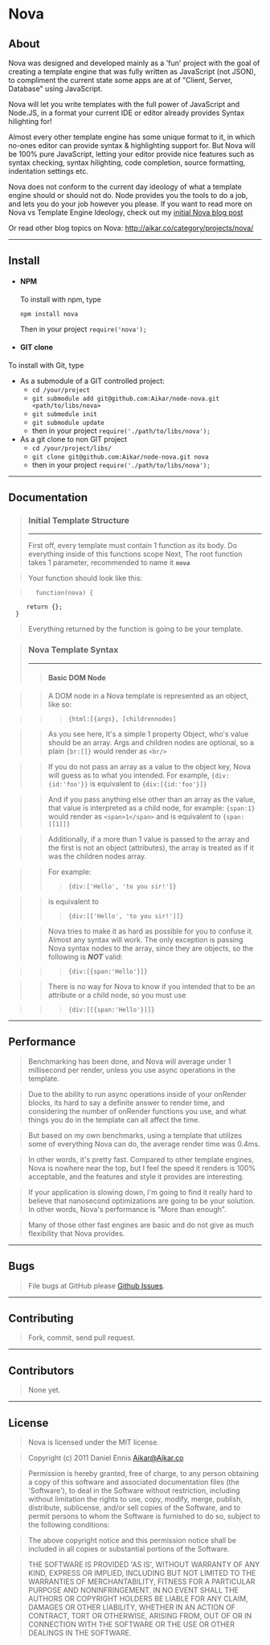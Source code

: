 # Nova
## About
Nova was designed and developed mainly as a 'fun' project with the goal of creating a template engine that was fully written as JavaScript (not JSON), to compliment the current state some apps are at of "Client, Server, Database" using JavaScript.

Nova will let you write templates with the full power of JavaScript and Node.JS, in a format your current IDE or editor already provides Syntax hilighting for!

Almost every other template engine has some unique format to it, in which no-ones editor can provide syntax & highlighting support for. But Nova will be 100% pure JavaScript, letting your editor provide nice features such as syntax checking, syntax hilighting, code completion, source formatting, indentation settings etc.

Nova does not conform to the current day ideology of what a template engine should or should not do. Node provides you the tools to do a job, and lets you do your job however you please.
If you want to read more on Nova vs Template Engine Ideology, check out my [initial Nova blog post][aikar.conova]

Or read other blog topics on Nova: <http://aikar.co/category/projects/nova/>
***
## Install

 - #### NPM

    To install with npm, type

    `npm install nova`

    Then in your project `require('nova');`

 - #### GIT clone
To install with Git, type
   - As a submodule of a GIT controlled project:
     - `cd /your/project`
     - `git submodule add git@github.com:Aikar/node-nova.git <path/to/libs/nova>`
     - `git submodule init`
     - `git submodule update`
     - then in your project `require('./path/to/libs/nova');`
   - As a git clone to non GIT project
     - `cd /your/project/libs/`
     - `git clone git@github.com:Aikar/node-nova.git nova`
     - then in your project `require('./path/to/libs/nova');`
***
## Documentation

> ### Initial Template Structure
> ***
>   First off, every template must contain 1 function as its body.
  Do everything inside of this functions scope
  Next, The root function takes 1 parameter, recommended to name it ***`nova`***

> Your function should look like this:

>       function(nova) {
         return {};
      }

>Everything returned by the function is going to be your template.

> ### Nova Template Syntax
> ***
> > #### Basic DOM Node

> > A DOM node in a Nova template is represented as an object, like so:

> > > `{html:[{args}, [childrennodes]`

> > As you see here, It's a simple 1 property Object, who's value should be an array.
    Args and children nodes are optional, so a plain `{br:[]}` would render as `<br/>`

> > If you do not pass an array as a value to the object key, Nova will guess as to what you intended.
    For example, `{div:{id:'foo'}}` is equivalent to `{div:[{id:'foo'}]}`

> > And if you pass anything else other than an array as the value, that value is interpreted as a child node, for example:
   `{span:1}` would render as `<span>1</span>` and is equivalent to `{span:[[1]]}`

> > Additionally, if a more than 1 value is passed to the array and the first is not an object (attributes), the array is treated as if it was the children nodes array.

> > For example:
> > > `{div:['Hello', 'to you sir!']}`

> > is equivalent to
> > > `{div:[['Hello', 'to you sir!']]}`

> > Nova tries to make it as hard as possible for you to confuse it. Almost any syntax will work.
   The only exception is passing Nova syntax nodes to the array, since they are objects, so the
   following is **_NOT_** valid:

> > >  `{div:[{span:'Hello'}]}`

> > There is no way for Nova to know if you intended that to be an attribute or a child node, so you must use

> > > `{div:[[{span:'Hello'}]]}`

***
## Performance
> Benchmarking has been done, and Nova will average under 1 millisecond per render,
  unless you use async operations in the template.

> Due to the ability to run async operations inside of your onRender blocks, its hard
  to say a definite answer to render time, and considering the number of onRender
  functions you use, and what things you do in the template can all affect the time.

> But based on my own benchmarks, using a template that utilizes some of everything
  Nova can do, the average render time was 0.4ms.

> In other words, it's pretty fast. Compared to other template engines, Nova is nowhere
  near the top, but I feel the speed it renders is 100% acceptable, and the features and
  style it provides are interesting.

> If your application is slowing down, I'm going to find it really hard to believe that
  nanosecond optimizations are going to be your solution. In other words, Nova's
  performance is "More than enough".

> Many of those other fast engines are basic and do not give as much flexibility
  that Nova provides.

***
## Bugs
>   File bugs at GitHub please [Github Issues][issues].

***
## Contributing
> Fork, commit, send pull request.

***
## Contributors
> None yet.

***
## License
> Nova is licensed under the MIT license.

> Copyright (c) 2011 Daniel Ennis [Aikar@Aikar.co][email]



> Permission is hereby granted, free of charge, to any person obtaining a copy of this software and associated documentation files (the 'Software'), to deal in the Software without restriction, including without limitation the rights to use, copy, modify, merge, publish, distribute, sublicense, and/or sell copies of the Software, and to permit persons to whom the Software is furnished to do so, subject to the following conditions:

> The above copyright notice and this permission notice shall be included in all copies or substantial portions of the Software.

> THE SOFTWARE IS PROVIDED 'AS IS', WITHOUT WARRANTY OF ANY KIND, EXPRESS OR IMPLIED, INCLUDING BUT NOT LIMITED TO THE WARRANTIES OF MERCHANTABILITY, FITNESS FOR A PARTICULAR PURPOSE AND NONINFRINGEMENT. IN NO EVENT SHALL THE AUTHORS OR COPYRIGHT HOLDERS BE LIABLE FOR ANY CLAIM, DAMAGES OR OTHER LIABILITY, WHETHER IN AN ACTION OF CONTRACT, TORT OR OTHERWISE, ARISING FROM, OUT OF OR IN CONNECTION WITH THE SOFTWARE OR THE USE OR OTHER DEALINGS IN THE SOFTWARE.

[aikar.conova]: http://aikar.co/2011/01/21/nova-javascript-based-template-engine-nodejs/
[issues]: https://github.com/Aikar/node-nova/issues
[email]: mailto:aikar@aikar.co
